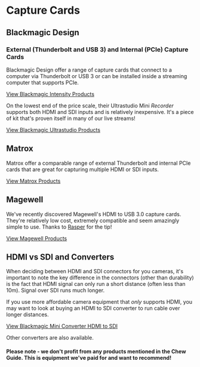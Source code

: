 # Capture Cards

## Blackmagic Design

### External (Thunderbolt and USB 3) and Internal (PCIe) Capture Cards

Blackmagic Design offer a range of capture cards that connect to a computer via Thunderbolt or USB 3 or can be installed inside a streaming computer that supports PCIe. 

[View Blackmagic Intensity Products](https://www.blackmagicdesign.com/uk/products/intensity)

On the lowest end of the price scale, their Ultrastudio Mini *Recorder* supports both HDMI and SDI inputs and is relatively inexpensive. It's a piece of kit that's proven itself in many of our live streams!

[View Blackmagic Ultrastudio Products](https://www.blackmagicdesign.com/uk/products/ultrastudiothunderbolt)

## Matrox

Matrox offer a comparable range of external Thunderbolt and internal PCIe cards that are great for capturing multiple HDMI or SDI inputs.

[View Matrox Products](http://www.matrox.com/video/en/products/)

## Magewell

We've recently discovered Magewell's HDMI to USB 3.0 capture cards. They're relatively low cost, extremely compatible and seem amazingly simple to use. Thanks to [Rasper](http://chew.tv/rasper) for the tip!

[View Magewell Products](http://www.magewell.com/hardware/dongles/xi100dusb-hdmi/xi100dusb-hdmi_features.html?lang=en)

## HDMI vs SDI and Converters

When deciding between HDMI and SDI connectors for you cameras, it's important to note the key difference in the connectors (other than durability) is the fact that HDMI signal can only run a short distance (often less than 10m). Signal over SDI runs much longer. 

If you use more affordable camera equipment that *only* supports HDMI, you may want to look at buying an HDMI to SDI converter to run cable over longer distances.

[View Blackmagic Mini Converter
HDMI to SDI](https://www.blackmagicdesign.com/uk/products/miniconverters/techspecs/)

Other converters are also available.

#### Please note - we don't profit from any products mentioned in the Chew Guide. This is equipment we've paid for and want to recommend!
